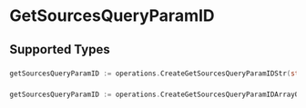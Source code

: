 # GetSourcesQueryParamID


## Supported Types

### 

```go
getSourcesQueryParamID := operations.CreateGetSourcesQueryParamIDStr(string{/* values here */})
```

### 

```go
getSourcesQueryParamID := operations.CreateGetSourcesQueryParamIDArrayOfstr([]string{/* values here */})
```

